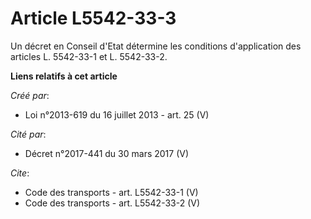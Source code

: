 # Article L5542-33-3

Un décret en Conseil d'Etat détermine les conditions d'application des articles L. 5542-33-1 et L. 5542-33-2.

**Liens relatifs à cet article**

_Créé par_:

  - Loi n°2013-619 du 16 juillet 2013 - art. 25 (V)

_Cité par_:

  - Décret n°2017-441 du 30 mars 2017 (V)

_Cite_:

  - Code des transports - art. L5542-33-1 (V)
  - Code des transports - art. L5542-33-2 (V)
